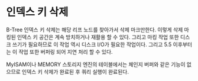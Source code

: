 # 인덱스 키 삭제

B-Tree 인덱스 키 삭제는 해당 리프 노드를 찾아가서 삭제 마크만한다. 이렇게 삭제 마킹된 인덱스 키 공간은 계속 방치하거나 재활용 할 수 있다. 그리고 마킹 작업 또한 디스크 쓰기가 필요하므로 이 작업 역시 디스크 I/O가 필요한 작업이다. 그리고 5.5 이후부터는 이 작업 또한 버퍼링 되어 지연 처리 할 수 있다.

MyISAM이나 MEMORY 스토리지 엔진의 테이블에서는 체인지 버퍼와 같은 기능이 없으므로 인덱스 키 삭제가 완료된 후 쿼리 실행이 완료된다.